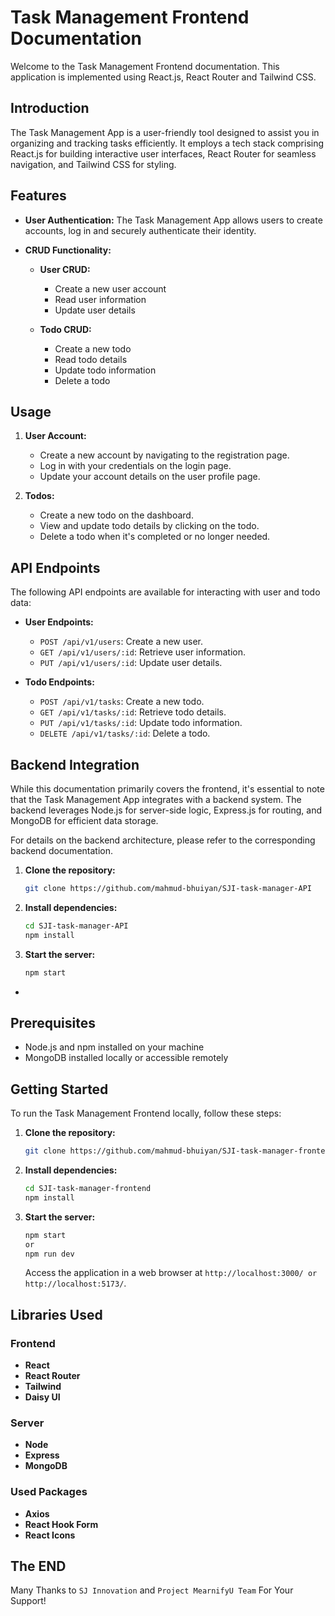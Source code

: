 # Task Management Frontend Documentation

Welcome to the Task Management Frontend documentation. This application is implemented using React.js, React Router and Tailwind CSS.

## Introduction

The Task Management App is a user-friendly tool designed to assist you in organizing and tracking tasks efficiently. It employs a tech stack comprising React.js for building interactive user interfaces, React Router for seamless navigation, and Tailwind CSS for styling.

## Features

- **User Authentication:** The Task Management App allows users to create accounts, log in and securely authenticate their identity.

- **CRUD Functionality:**

  - **User CRUD:**

    - Create a new user account
    - Read user information
    - Update user details

  - **Todo CRUD:**
    - Create a new todo
    - Read todo details
    - Update todo information
    - Delete a todo

## Usage

1. **User Account:**

   - Create a new account by navigating to the registration page.
   - Log in with your credentials on the login page.
   - Update your account details on the user profile page.

2. **Todos:**
   - Create a new todo on the dashboard.
   - View and update todo details by clicking on the todo.
   - Delete a todo when it's completed or no longer needed.

## API Endpoints

The following API endpoints are available for interacting with user and todo data:

- **User Endpoints:**

  - `POST /api/v1/users`: Create a new user.
  - `GET /api/v1/users/:id`: Retrieve user information.
  - `PUT /api/v1/users/:id`: Update user details.

- **Todo Endpoints:**
  - `POST /api/v1/tasks`: Create a new todo.
  - `GET /api/v1/tasks/:id`: Retrieve todo details.
  - `PUT /api/v1/tasks/:id`: Update todo information.
  - `DELETE /api/v1/tasks/:id`: Delete a todo.

## Backend Integration

While this documentation primarily covers the frontend, it's essential to note that the Task Management App integrates with a backend system. The backend leverages Node.js for server-side logic, Express.js for routing, and MongoDB for efficient data storage.

For details on the backend architecture, please refer to the corresponding backend documentation.

1. **Clone the repository:**

   ```bash
   git clone https://github.com/mahmud-bhuiyan/SJI-task-manager-API
   ```

2. **Install dependencies:**

   ```bash
   cd SJI-task-manager-API
   npm install
   ```

3. **Start the server:**

   ```bash
   npm start
   ```

-

## Prerequisites

- Node.js and npm installed on your machine
- MongoDB installed locally or accessible remotely

## Getting Started

To run the Task Management Frontend locally, follow these steps:

1. **Clone the repository:**

   ```bash
   git clone https://github.com/mahmud-bhuiyan/SJI-task-manager-frontend.git
   ```

2. **Install dependencies:**

   ```bash
   cd SJI-task-manager-frontend
   npm install
   ```

3. **Start the server:**

   ```bash
   npm start
   or
   npm run dev
   ```

   Access the application in a web browser at `http://localhost:3000/ or http://localhost:5173/`.

## Libraries Used

### Frontend

- **React**
- **React Router**
- **Tailwind**
- **Daisy UI**

### Server

- **Node**
- **Express**
- **MongoDB**

### Used Packages

- **Axios**
- **React Hook Form**
- **React Icons**

## The END

Many Thanks to `SJ Innovation` and `Project MearnifyU Team` For Your Support!
